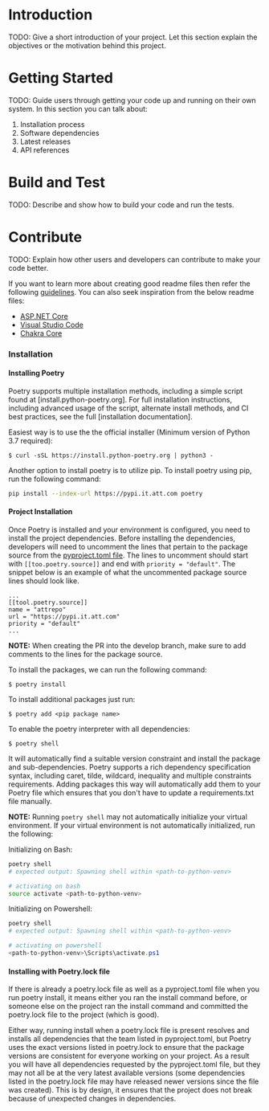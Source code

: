 # Introduction 
TODO: Give a short introduction of your project. Let this section explain the objectives or the motivation behind this project. 

# Getting Started
TODO: Guide users through getting your code up and running on their own system. In this section you can talk about:
1.	Installation process
2.	Software dependencies
3.	Latest releases
4.	API references

# Build and Test
TODO: Describe and show how to build your code and run the tests. 

# Contribute
TODO: Explain how other users and developers can contribute to make your code better. 

If you want to learn more about creating good readme files then refer the following [guidelines](https://docs.microsoft.com/en-us/azure/devops/repos/git/create-a-readme?view=azure-devops). You can also seek inspiration from the below readme files:
- [ASP.NET Core](https://github.com/aspnet/Home)
- [Visual Studio Code](https://github.com/Microsoft/vscode)
- [Chakra Core](https://github.com/Microsoft/ChakraCore)


### Installation


#### Installing Poetry
Poetry supports multiple installation methods, including a simple script found at [install.python-poetry.org]. For full
installation instructions, including advanced usage of the script, alternate install methods, and CI best practices, see
the full [installation documentation].

Easiest way is to use the the official installer (Minimum version of Python 3.7 required):

```
$ curl -sSL https://install.python-poetry.org | python3 -
```

Another option to install poetry is to utilize pip. To install poetry using pip, run the following command:

```bash
pip install --index-url https://pypi.it.att.com poetry
```

#### Project Installation

Once Poetry is installed and your environment is configured, you need to install the project dependencies.
Before installing the dependencies, developers will need to uncomment the lines that pertain to the package source from the [pyproject.toml file](./pyproject.toml).
The lines to uncomment should start with `[[too.poetry.source]]` and end with `priority = "default"`.
The snippet below is an example of what the uncommented package source lines should look like.

```
...
[[tool.poetry.source]]
name = "attrepo"
url = "https://pypi.it.att.com"
priority = "default"
...
```

**NOTE:** When creating the PR into the develop branch, make sure to add comments to the lines for the package source.

To install the packages, we can run the following command:

```
$ poetry install
```

To install additional packages just run:
```
$ poetry add <pip package name>
```

To enable the poetry interpreter with all dependencies:
```
$ poetry shell
```

It will automatically find a suitable version constraint and install the package and sub-dependencies. Poetry supports a rich dependency specification syntax, including caret, tilde, wildcard, inequality and multiple constraints requirements. Adding packages this way will automatically add them to your Poetry file which ensures that you don't have to update a requirements.txt file manually.

**NOTE:** Running `poetry shell` may not automatically initialize your virtual environment. If your virtual environment is not automatically initialized, run the following:
 
Initializing on Bash:

```bash
poetry shell
# expected output: Spawning shell within <path-to-python-venv>

# activating on bash
source activate <path-to-python-venv>
```

Initializing on Powershell:

```powershell
poetry shell
# expected output: Spawning shell within <path-to-python-venv>

# activating on powershell
<path-to-python-venv>\Scripts\activate.ps1
```

#### Installing with Poetry.lock file

If there is already a poetry.lock file as well as a pyproject.toml file when you run poetry install, it means either you ran the install command before, or someone else on the project ran the install command and committed the poetry.lock file to the project (which is good).

Either way, running install when a poetry.lock file is present resolves and installs all dependencies that the team listed in pyproject.toml, but Poetry uses the exact versions listed in poetry.lock to ensure that the package versions are consistent for everyone working on your project. As a result you will have all dependencies requested by the pyproject.toml file, but they may not all be at the very latest available versions (some dependencies listed in the poetry.lock file may have released newer versions since the file was created). This is by design, it ensures that the project does not break because of unexpected changes in dependencies.
